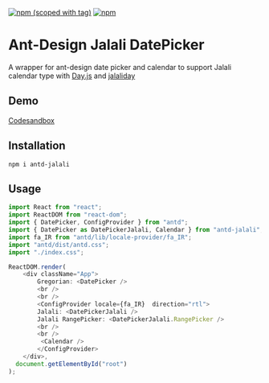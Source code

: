 [![npm (scoped with tag)](https://img.shields.io/npm/v/antd-jalali/latest.svg?style=flat-square)](https://npmjs.com/package/antd-jalali)
[![npm](https://img.shields.io/npm/dt/antd-jalali.svg?style=flat-square)](https://npmjs.com/package/antd-jalali)

# Ant-Design Jalali DatePicker
A wrapper for ant-design date picker and calendar to support Jalali calendar type with [Day.js](https://github.com/iamkun/dayjs) and [jalaliday](https://github.com/alibaba-aero/jalaliday)

## Demo
[Codesandbox](https://codesandbox.io/s/antd-jalali-demo-mymrq)

## Installation
```
npm i antd-jalali
```

## Usage

```ts
import React from "react";
import ReactDOM from "react-dom";
import { DatePicker, ConfigProvider } from "antd";
import { DatePicker as DatePickerJalali, Calendar } from "antd-jalali";
import fa_IR from "antd/lib/locale-provider/fa_IR";
import "antd/dist/antd.css";
import "./index.css";

ReactDOM.render(
    <div className="App">
        Gregorian: <DatePicker />
        <br />
        <br />
        <ConfigProvider locale={fa_IR}  direction="rtl">
        Jalali: <DatePickerJalali />
        Jalali RangePicker: <DatePickerJalali.RangePicker />
        <br />
        <br />
         <Calendar />
        </ConfigProvider>
    </div>,
  document.getElementById("root")
);
```